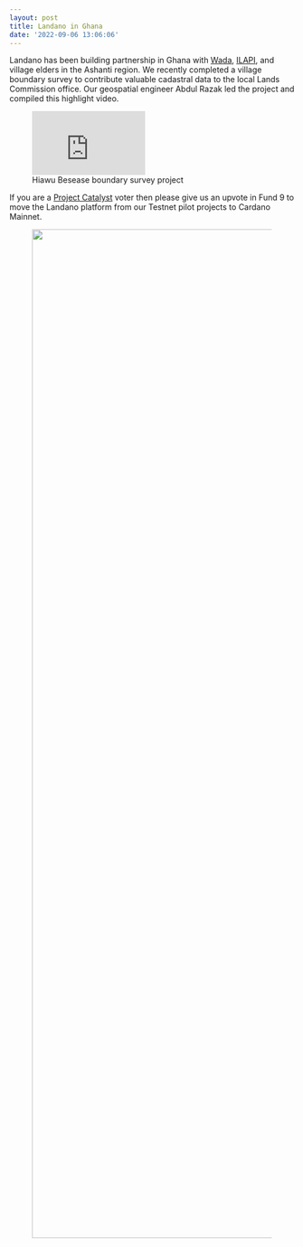 ```yaml
---
layout: post
title: Landano in Ghana
date: '2022-09-06 13:06:06'
---
```


Landano has been building partnership in Ghana with [Wada](https://wada.org), [ILAPI](https://ilapi.org/), and village elders in the Ashanti region. We recently completed a village boundary survey to contribute valuable cadastral data to the local Lands Commission office. Our geospatial engineer Abdul Razak led the project and compiled this highlight video.

<figure class="kg-card kg-embed-card kg-card-hascaption"><iframe width="200" height="113" src="https://www.youtube.com/embed/h9UjsK-elIQ?feature=oembed" frameborder="0" allow="accelerometer; autoplay; clipboard-write; encrypted-media; gyroscope; picture-in-picture" allowfullscreen title="Landano in Ghana"></iframe><figcaption>Hiawu Besease boundary survey project</figcaption></figure>

If you are a [Project Catalyst](https://cardano.ideascale.com) voter then please give us an upvote in Fund 9 to move the Landano platform from our Testnet pilot projects to Cardano Mainnet.

<figure class="kg-card kg-image-card"><img src=" __GHOST_URL__ /content/images/2022/09/project-catalyst-votes-cast-Landano-2.png" class="kg-image" alt loading="lazy" width="2000" height="1785" srcset=" __GHOST_URL__ /content/images/size/w600/2022/09/project-catalyst-votes-cast-Landano-2.png 600w, __GHOST_URL__ /content/images/size/w1000/2022/09/project-catalyst-votes-cast-Landano-2.png 1000w, __GHOST_URL__ /content/images/size/w1600/2022/09/project-catalyst-votes-cast-Landano-2.png 1600w, __GHOST_URL__ /content/images/2022/09/project-catalyst-votes-cast-Landano-2.png 2156w" sizes="(min-width: 720px) 720px"></figure>